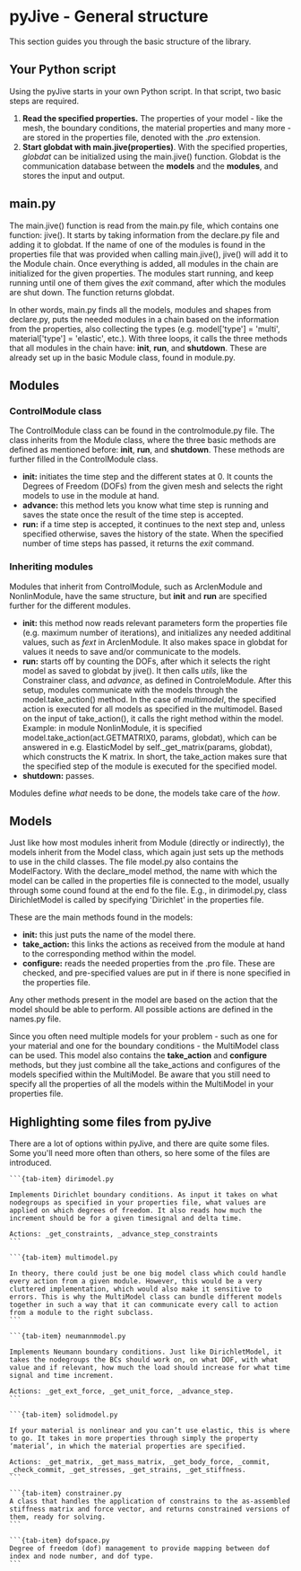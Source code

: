# pyJive - General structure

This section guides you through the basic structure of the library. 

## Your Python script
Using the pyJive starts in your own Python script. In that script, two basic steps are required. 

1. **Read the specified properties.** The properties of your model - like the mesh, the boundary conditions, the material properties and many more - are stored in the properties file, denoted with the _.pro_ extension. 
2. **Start globdat with main.jive(properties)**. With the specified properties, _globdat_ can be initialized using the main.jive() function. Globdat is the communication database between the **models** and the **modules**, and stores the input and output.

## main.py
The main.jive() function is read from the main.py file, which contains one function: jive(). It starts by taking information from the declare.py file and adding it to globdat. If the name of one of the modules is found in the properties file that was provided when calling main.jive(), jive() will add it to the Module chain. Once everything is added, all modules in the chain are initialized for the given properties. The modules start running, and keep running until one of them gives the _exit_ command, after which the modules are shut down. The function returns globdat.

In other words, main.py finds all the models, modules and shapes from declare.py, puts the needed modules in a chain based on the information from the properties, also collecting the types (e.g. model['type'] = 'multi', material['type'] = 'elastic', etc.).
With three loops, it calls the three methods that all modules in the chain have: **init**, **run**, and **shutdown**. These are already set up in the basic Module class, found in module.py. 

## Modules
### ControlModule class
The ControlModule class can be found in the controlmodule.py file. The class inherits from the Module class, where the three basic methods are defined as mentioned before: **init**, **run**, and **shutdown**. These methods are further filled in the ControlModule class. 

- **init:** initiates the time step and the different states at 0. It counts the Degrees of Freedom (DOFs) from the given mesh and selects the right models to use in the module at hand. 
- **advance:** this method lets you know what time step is running and saves the state once the result of the time step is accepted. 
- **run:** if a time step is accepted, it continues to the next step and, unless specified otherwise, saves the history of the state. When the specified number of time steps has passed, it returns the _exit_ command. 

### Inheriting modules
Modules that inherit from ControlModule, such as ArclenModule and NonlinModule, have the same structure, but **init** and **run** are specified further for the different modules. 

- **init:** this method now reads relevant parameters form the properties file (e.g. maximum number of iterations), and initializes any needed additinal values, such as _fext_ in ArclenModule. It also makes space in globdat for values it needs to save and/or communicate to the models. 
- **run:** starts off by counting the DOFs, after which it selects the right model as saved to globdat by jive(). It then calls _utils_, like the Constrainer class, and _advance_, as defined in ControleModule. 
After this setup, modules communicate with the models through the model.take_action() method. In the case of _multimodel_, the specified action is executed for all models as specified in the multimodel. Based on the input of take_action(), it calls the right method within the model. 
Example: in module NonlinModule, it is specified model.take_action(act.GETMATRIX0, params, globdat), which can be answered in e.g. ElasticModel by self._get_matrix(params, globdat), which constructs the K matrix. 
In short, the take_action makes sure that the specified step of the module is executed for the specified model. 
- **shutdown:** passes.

Modules define _what_ needs to be done, the models take care of the _how_. 

## Models
Just like how most modules inherit from Module (directly or indirectly), the models inherit from the Model class, which again just sets up the methods to use in the child classes. The file model.py also contains the ModelFactory. With the declare_model method, the name with which the model can be called in the properties file is connected to the model, usually through some cound found at the end fo the file. E.g., in dirimodel.py, class DirichletModel is called by specifying 'Dirichlet' in the properties file. 

These are the main methods found in the models:

- **init:** this just puts the name of the model there. 
- **take_action:** this links the actions as received from the module at hand to the corresponding method within the model. 
- **configure:** reads the needed properties from the .pro file. These are checked, and pre-specified values are put in if there is none specified in the properties file.

Any other methods present in the model are based on the action that the model should be able to perform. All possible actions are defined in the names.py file. 

Since you often need multiple models for your problem - such as one for your material and one for the boundary conditions - the MultiModel class can be used. This model also contains the **take_action** and **configure** methods, but they just combine all the take_actions and configures of the models specified within the MultiModel. Be aware that you still need to specify all the properties of all the models within the MultiModel in your properties file. 

## Highlighting some files from pyJive
There are a lot of options within pyJive, and there are quite some files. Some you'll need more often than others, so here some of the files are introduced.

````{tab-set}
```{tab-item} dirimodel.py

Implements Dirichlet boundary conditions. As input it takes on what nodegroups as specified in your properties file, what values are applied on which degrees of freedom. It also reads how much the increment should be for a given timesignal and delta time.

Actions: _get_constraints, _advance_step_constraints
```

```{tab-item} multimodel.py

In theory, there could just be one big model class which could handle every action from a given module. However, this would be a very cluttered implementation, which would also make it sensitive to errors. This is why the MultiModel class can bundle different models together in such a way that it can communicate every call to action from a module to the right subclass.
```

```{tab-item} neumannmodel.py

Implements Neumann boundary conditions. Just like DirichletModel, it takes the nodegroups the BCs should work on, on what DOF, with what value and if relevant, how much the load should increase for what time signal and time increment.

Actions: _get_ext_force, _get_unit_force, _advance_step.
```

```{tab-item} solidmodel.py

If your material is nonlinear and you can’t use elastic, this is where to go. It takes in more properties through simply the property ‘material’, in which the material properties are specified. 

Actions: _get_matrix, _get_mass_matrix, _get_body_force, _commit, _check_commit, _get_stresses, _get_strains, _get_stiffness.
```

```{tab-item} constrainer.py
A class that handles the application of constrains to the as-assembled stiffness matrix and force vector, and returns constrained versions of them, ready for solving.
```

```{tab-item} dofspace.py
Degree of freedom (dof) management to provide mapping between dof index and node number, and dof type.
```
```` 

